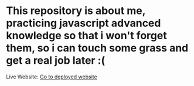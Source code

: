 # This repository is about me, practicing javascript advanced knowledge so that i won't forget them, so i can touch some grass and get a real job later :(
Live Website:
<a href="https://trandangkhoi.github.io/Javascript-Advanced-Knowledge/index.html">Go to deployed website</a>
